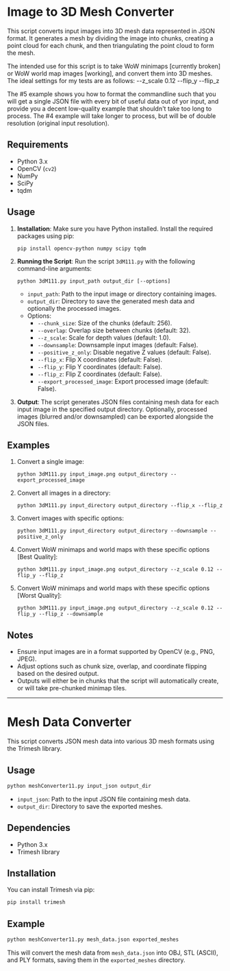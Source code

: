 # Image to 3D Mesh Converter

This script converts input images into 3D mesh data represented in JSON format. It generates a mesh by dividing the image into chunks, creating a point cloud for each chunk, and then triangulating the point cloud to form the mesh.

The intended use for this script is to take WoW minimaps [currently broken] or WoW world map images [working], and convert them into 3D meshes. 
The ideal settings for my tests are as follows: --z_scale 0.12 --flip_y --flip_z 

The #5 example shows you how to format the commandline such that you will get a single JSON file with every bit of useful data out of yor input, and provide you a decent low-quality example that shouldn't take too long to process. The #4 example will take longer to process, but will be of double resolution (original input resolution).

## Requirements

- Python 3.x
- OpenCV (`cv2`)
- NumPy
- SciPy
- tqdm

## Usage

1. **Installation**: Make sure you have Python installed. Install the required packages using pip:
   
   ```
   pip install opencv-python numpy scipy tqdm
   ```

2. **Running the Script**: Run the script `3dM111.py` with the following command-line arguments:

   ```
   python 3dM111.py input_path output_dir [--options]
   ```

   - `input_path`: Path to the input image or directory containing images.
   - `output_dir`: Directory to save the generated mesh data and optionally the processed images.
   - Options:
     - `--chunk_size`: Size of the chunks (default: 256).
     - `--overlap`: Overlap size between chunks (default: 32).
     - `--z_scale`: Scale for depth values (default: 1.0).
     - `--downsample`: Downsample input images (default: False).
     - `--positive_z_only`: Disable negative Z values (default: False).
     - `--flip_x`: Flip X coordinates (default: False).
     - `--flip_y`: Flip Y coordinates (default: False).
     - `--flip_z`: Flip Z coordinates (default: False).
     - `--export_processed_image`: Export processed image (default: False).

3. **Output**: The script generates JSON files containing mesh data for each input image in the specified output directory. Optionally, processed images (blurred and/or downsampled) can be exported alongside the JSON files.

## Examples

1. Convert a single image:

   ```
   python 3dM111.py input_image.png output_directory --export_processed_image
   ```

2. Convert all images in a directory:

   ```
   python 3dM111.py input_directory output_directory --flip_x --flip_z
   ```

3. Convert images with specific options:

   ```
   python 3dM111.py input_directory output_directory --downsample --positive_z_only
   ```
   
4. Convert WoW minimaps and world maps with these specific options [Best Quality]:

   ```
   python 3dM111.py input_image.png output_directory --z_scale 0.12 --flip_y --flip_z
   ```

5. Convert WoW minimaps and world maps with these specific options [Worst Quality]:

   ```
   python 3dM111.py input_image.png output_directory --z_scale 0.12 --flip_y --flip_z --downsample
   ```
   
## Notes

- Ensure input images are in a format supported by OpenCV (e.g., PNG, JPEG).
- Adjust options such as chunk size, overlap, and coordinate flipping based on the desired output.
- Outputs will either be in chunks that the script will automatically create, or will take pre-chunked minimap tiles.

---

# Mesh Data Converter

This script converts JSON mesh data into various 3D mesh formats using the Trimesh library.

## Usage

```bash
python meshConverter11.py input_json output_dir
```

- `input_json`: Path to the input JSON file containing mesh data.
- `output_dir`: Directory to save the exported meshes.

## Dependencies

- Python 3.x
- Trimesh library

## Installation

You can install Trimesh via pip:

```bash
pip install trimesh
```

## Example

```bash
python meshConverter11.py mesh_data.json exported_meshes
```

This will convert the mesh data from `mesh_data.json` into OBJ, STL (ASCII), and PLY formats, saving them in the `exported_meshes` directory.
